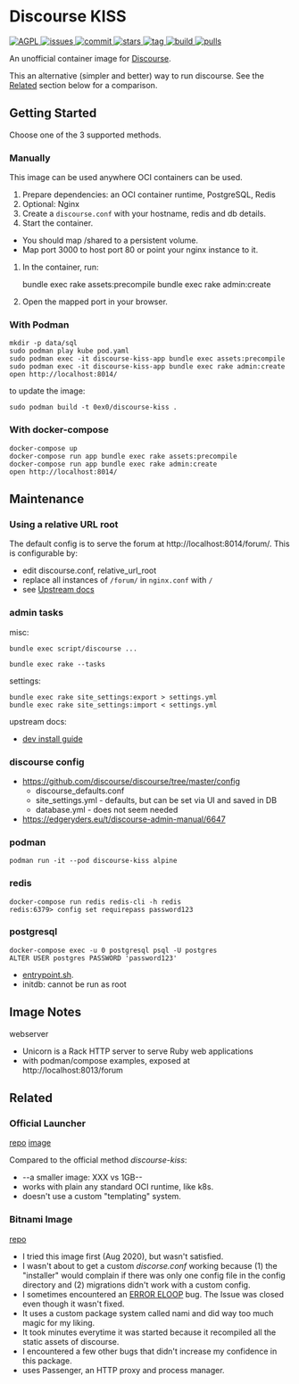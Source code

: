 # Discourse KISS

[
![AGPL](https://img.shields.io/badge/license-AGPL-blue.svg)
](http://www.gnu.org/licenses/agpl-3.0)
[
![issues](https://img.shields.io/github/issues-raw/0ex/discourse-kiss?label=issues)
](https://github.com/0ex/discourse-kiss/issues) 
[
![commit](https://img.shields.io/github/last-commit/0ex/discourse-kiss.svg?label=commit)
![stars](https://img.shields.io/github/stars/0ex/discourse-kiss.svg)
![tag](https://img.shields.io/github/v/tag/0ex/discourse-kiss)
](https://github.com/0ex/discourse-kiss)
[
![build](https://img.shields.io/docker/cloud/build/0ex0/discourse-kiss?label=build)
![pulls](https://img.shields.io/docker/pulls/0ex0/discourse-kiss?label=pulls)
](https://hub.docker.com/r/0ex0/discourse-kiss)

An unofficial container image for [Discourse](https://www.discourse.org/).

This an alternative (simpler and better) way to run discourse.
See the [Related](#Related) section below for a comparison.

## Getting Started

Choose one of the 3 supported methods.

### Manually

This image can be used anywhere OCI containers can be used.

1. Prepare dependencies: an OCI container runtime, PostgreSQL, Redis
1. Optional: Nginx
1. Create a `discourse.conf` with your hostname, redis and db details.
1. Start the container.
- You should map /shared to a persistent volume.
- Map port 3000 to host port 80 or point your nginx instance to it.
1. In the container, run:

    bundle exec rake assets:precompile
    bundle exec rake admin:create

1. Open the mapped port in your browser.

### With Podman

    mkdir -p data/sql
    sudo podman play kube pod.yaml
    sudo podman exec -it discourse-kiss-app bundle exec assets:precompile
    sudo podman exec -it discourse-kiss-app bundle exec rake admin:create
    open http://localhost:8014/
    
to update the image:

    sudo podman build -t 0ex0/discourse-kiss .

### With docker-compose

    docker-compose up
    docker-compose run app bundle exec rake assets:precompile
    docker-compose run app bundle exec rake admin:create
    open http://localhost:8014/

## Maintenance

### Using a relative URL root

The default config is to serve the forum at http://localhost:8014/forum/. This is configurable
by:

- edit discourse.conf, relative_url_root
- replace all instances of `/forum/` in `nginx.conf` with `/`
- see [Upstream docs](https://meta.discourse.org/t/subfolder-support-with-docker/30507)

### admin tasks

misc:

    bundle exec script/discourse ...

    bundle exec rake --tasks

settings:

    bundle exec rake site_settings:export > settings.yml
    bundle exec rake site_settings:import < settings.yml

upstream docs:

- [dev install guide](https://github.com/discourse/discourse/blob/master/docs/DEVELOPER-ADVANCED.md)

### discourse config

- https://github.com/discourse/discourse/tree/master/config
    - discourse_defaults.conf
    - site_settings.yml - defaults, but can be set via UI and saved in DB
    - database.yml - does not seem needed
- https://edgeryders.eu/t/discourse-admin-manual/6647

### podman

    podman run -it --pod discourse-kiss alpine

### redis

    docker-compose run redis redis-cli -h redis
    redis:6379> config set requirepass password123

### postgresql

    docker-compose exec -u 0 postgresql psql -U postgres
    ALTER USER postgres PASSWORD 'password123'

- [entrypoint.sh](https://github.com/docker-library/postgres/blob/master/docker-entrypoint.sh).
- initdb: cannot be run as root

## Image Notes

webserver
- Unicorn is a Rack HTTP server to serve Ruby web applications
- with podman/compose examples, exposed at http://localhost:8013/forum

## Related

### Official Launcher

[repo](https://github.com/discourse/discourse_docker)
[image](https://hub.docker.com/r/discourse/base)

Compared to the official method *discourse-kiss*:

- --a smaller image: XXX vs 1GB--
- works with plain any standard OCI runtime, like k8s.
- doesn't use a custom "templating" system.

### Bitnami Image

[repo](https://github.com/bitnami/bitnami-docker-discourse)

- I tried this image first (Aug 2020), but wasn't satisfied.
- I wasn't about to get a custom *discorse.conf* working because
  (1) the "installer" would complain if there was only one config file
  in the config directory and (2) migrations didn't work with a custom
  config.
- I sometimes encountered an [ERROR ELOOP](https://github.com/bitnami/bitnami-docker-discourse/issues/134#issuecomment-680717910) bug. The Issue was closed even though it wasn't fixed.
- It uses a custom package system called nami and did way too much
  magic for my liking.
- It took minutes everytime it was started because it recompiled all the static
  assets of discourse.
- I encountered a few other bugs that didn't increase my confidence in this package.
- uses Passenger, an HTTP proxy and process manager.

